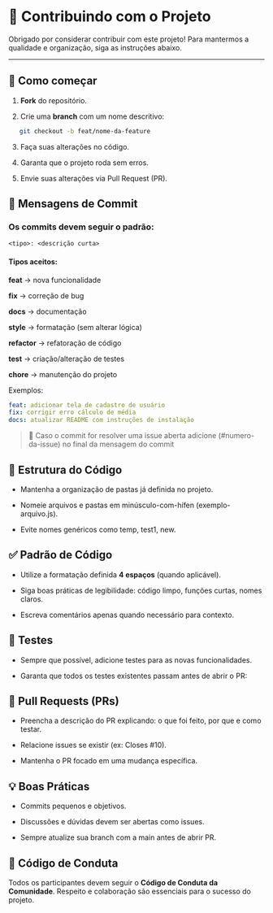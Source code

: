 # 🤝 Contribuindo com o Projeto

Obrigado por considerar contribuir com este projeto! Para mantermos a qualidade e organização, siga as instruções abaixo.

---

## 🚀 Como começar

1.  **Fork** do repositório.

2.  Crie uma **branch** com um nome descritivo:

```bash
   git checkout -b feat/nome-da-feature
```

3.  Faça suas alterações no código.

4.  Garanta que o projeto roda sem erros.
5.  Envie suas alterações via Pull Request (PR).

## 📝 Mensagens de Commit

### Os commits devem seguir o padrão:

```php-template
<tipo>: <descrição curta>
```

#### Tipos aceitos:

**feat** → nova funcionalidade

**fix** → correção de bug

**docs** → documentação

**style** → formatação (sem alterar lógica)

**refactor** → refatoração de código

**test** → criação/alteração de testes

**chore** → manutenção do projeto

Exemplos:

```yaml
feat: adicionar tela de cadastro de usuário
fix: corrigir erro cálculo de média
docs: atualizar README com instruções de instalação
```

> 🚨 Caso o commit for resolver uma issue aberta adicione (#numero-da-issue) no final da mensagem do commit

## 📂 Estrutura do Código

- Mantenha a organização de pastas já definida no projeto.

- Nomeie arquivos e pastas em minúsculo-com-hífen (exemplo-arquivo.js).

- Evite nomes genéricos como temp, test1, new.

## ✅ Padrão de Código

- Utilize a formatação definida **4 espaços** (quando aplicável).

- Siga boas práticas de legibilidade: código limpo, funções curtas, nomes claros.

- Escreva comentários apenas quando necessário para contexto.

## 🧪 Testes

- Sempre que possível, adicione testes para as novas funcionalidades.

- Garanta que todos os testes existentes passam antes de abrir o PR:

## 🔎 Pull Requests (PRs)

- Preencha a descrição do PR explicando: o que foi feito, por que e como testar.

- Relacione issues se existir (ex: Closes #10).

- Mantenha o PR focado em uma mudança específica.

## 💡 Boas Práticas

- Commits pequenos e objetivos.

- Discussões e dúvidas devem ser abertas como issues.

- Sempre atualize sua branch com a main antes de abrir PR.

## 📜 Código de Conduta

Todos os participantes devem seguir o **Código de Conduta da Comunidade**.
Respeito e colaboração são essenciais para o sucesso do projeto.
